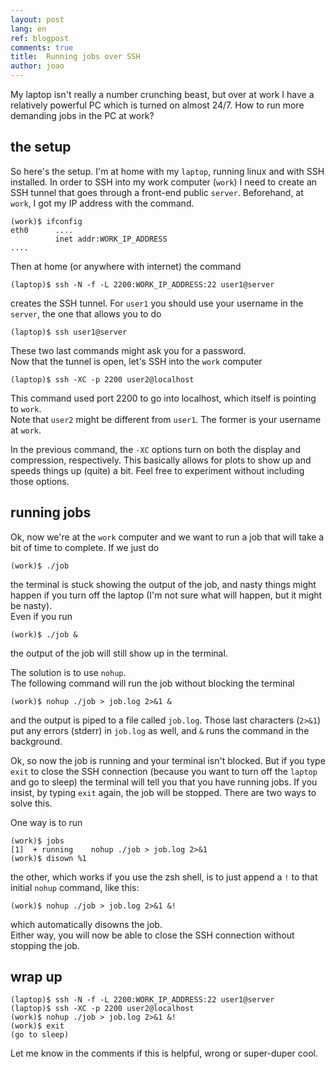 ```yaml
---
layout: post
lang: en
ref: blogpost
comments: true
title:  Running jobs over SSH
author: joao
---
```


My laptop isn't really a number crunching beast,
but over at work I have a relatively powerful PC 
which is turned on almost 24/7.
How to run more demanding jobs in the PC at work?


## the setup

So here's the setup.
I'm at home with my `laptop`, running linux and with SSH installed.
In order to SSH into my work computer (`work`)
I need to create an SSH tunnel that goes through a front-end public `server`.
Beforehand, at `work`, I got my IP address with the command.

```
(work)$ ifconfig
eth0      ....
          inet addr:WORK_IP_ADDRESS  
....

```


Then at home (or anywhere with internet) the command

```
(laptop)$ ssh -N -f -L 2200:WORK_IP_ADDRESS:22 user1@server
```

creates the SSH tunnel. 
For `user1` you should use your username in the `server`,
the one that allows you to do

```
(laptop)$ ssh user1@server
```

These two last commands might ask you for a password.  
Now that the tunnel is open, let's SSH into the `work` computer

```
(laptop)$ ssh -XC -p 2200 user2@localhost
```

This command used port 2200 to go into localhost, 
which itself is pointing to `work`.  
Note that `user2` might be different from `user1`.
The former is your username at `work`.


In the previous command, the `-XC` options 
turn on both the display and compression, respectively.
This basically allows for plots to show up
and speeds things up (quite) a bit.
Feel free to experiment without including those options.



## running jobs

Ok, now we're at the `work` computer and we want to run a job
that will take a bit of time to complete.
If we just do

```
(work)$ ./job
```

the terminal is stuck showing the output of the job,
and nasty things might happen if you turn off the laptop
(I'm not sure what will happen, but it might be nasty).  
Even if you run

```
(work)$ ./job &
```

the output of the job will still show up in the terminal.  

The solution is to use `nohup`.  
The following command will run the job without blocking the terminal

```
(work)$ nohup ./job > job.log 2>&1 &
```

and the output is piped to a file called `job.log`.
Those last characters (`2>&1`) put any errors (stderr) in `job.log` as well,
and `&` runs the command in the background.

Ok, so now the job is running and your terminal isn't blocked.
But if you type `exit` to close the SSH connection 
(because you want to turn off the `laptop` and go to sleep)
the terminal will tell you that you have running jobs.
If you insist, by typing `exit` again, the job will be stopped.
There are two ways to solve this.

One way is to run

```
(work)$ jobs
[1]  + running    nohup ./job > job.log 2>&1
(work)$ disown %1
```

the other, which works if you use the zsh shell, 
is to just append a `!` to that initial `nohup` command, like this:

```
(work)$ nohup ./job > job.log 2>&1 &!
```

which automatically disowns the job.  
Either way, you will now be able to close the SSH connection 
without stopping the job.


## wrap up

```
(laptop)$ ssh -N -f -L 2200:WORK_IP_ADDRESS:22 user1@server
(laptop)$ ssh -XC -p 2200 user2@localhost
(work)$ nohup ./job > job.log 2>&1 &!
(work)$ exit
(go to sleep)
```

Let me know in the comments if this is helpful, wrong or super-duper cool.





